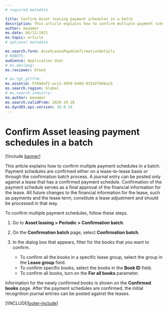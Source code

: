 ```yaml
---
# required metadata

title: Confirm Asset leasing payment schedules in a batch
description: This article explains how to confirm multiple payment schedules in a batch. 
author: moaamer
ms.date: 04/12/2021
ms.topic: article
# optional metadata

ms.search.form: AssetLeasePaymConfirmationDetails
# ROBOTS: 
audience: Application User
# ms.devlang: 
ms.reviewer: kfend

# ms.tgt_pltfrm: 
ms.assetid: 5f89daf1-acc2-4959-b48d-91542fb6bacb
ms.search.region: Global
# ms.search.industry: 
ms.author: moaamer
ms.search.validFrom: 2020-10-28
ms.dyn365.ops.version: 10.0.14
---
```


# Confirm Asset leasing payment schedules in a batch

[!include [banner](../includes/banner.md)]

This article explains how to confirm multiple payment schedules in a batch. Payment schedules are confirmed either on a lease-to-lease basis or through the confirmation batch process. A journal entry can be posted only against a lease that has a confirmed payment schedule. Confirmation of the payment schedule serves as a final approval of the financial information for the lease. All future changes to the financial information for the lease, such as payments and the lease term, constitute a lease adjustment and should be processed in that way.

To confirm multiple payment schedules, follow these steps.

1. Go to **Asset leasing \> Periodic \> Confirmation batch**.
2. On the **Confirmation batch** page, select **Confirmation batch**.
3. In the dialog box that appears, filter for the books that you want to confirm.

    - To confirm all the books in a specific lease group, select the group in the **Lease group** field.
    - To confirm specific books, select the books in the **Book ID** field.
    - To confirm all books, turn on the **For all books** parameter.

Information for the newly confirmed books is shown on the **Confirmed books** page. After the payment schedules are confirmed, the initial recognition journal entries can be posted against the leases.


[!INCLUDE[footer-include](../../includes/footer-banner.md)]
